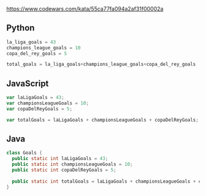 https://www.codewars.com/kata/55ca77fa094a2af31f00002a

## Python
```python
la_liga_goals = 43
champions_league_goals = 10
copa_del_rey_goals = 5

total_goals = la_liga_goals+champions_league_goals+copa_del_rey_goals
```

## JavaScript
```js
var laLigaGoals = 43;
var championsLeagueGoals = 10;
var copaDelReyGoals = 5;

var totalGoals = laLigaGoals + championsLeagueGoals + copaDelReyGoals;
```

## Java
```java
class Goals {
  public static int laLigaGoals = 43;
  public static int championsLeagueGoals = 10;
  public static int copaDelReyGoals = 5;
  
  public static int totalGoals = laLigaGoals + championsLeagueGoals + copaDelReyGoals;
}
```